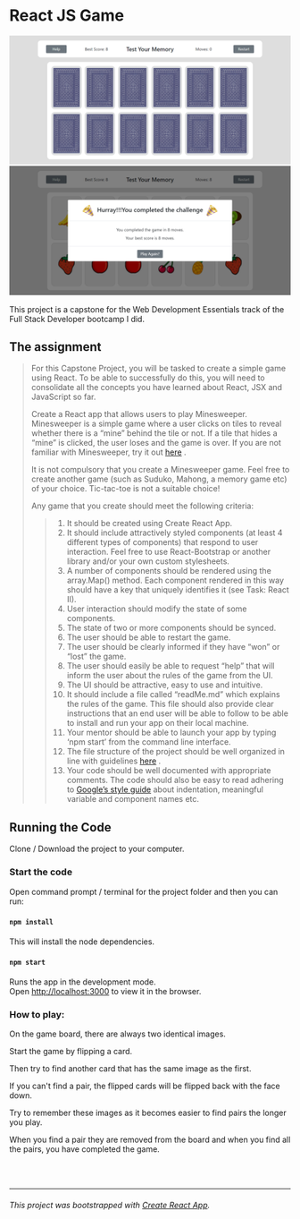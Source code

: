 # React JS Game

![](/public/Main.png)
![](/public/FinishModal.png)

This project is a capstone for the Web Development Essentials track of the Full Stack Developer bootcamp I did.

## The assignment

> For this Capstone Project, you will be tasked to create a simple game using React. To be able to successfully do this, you will need to consolidate all the concepts you have learned about React, JSX and JavaScript so far.
>
> Create a React app that allows users to play Minesweeper. Minesweeper is a simple game where a user clicks on tiles to reveal whether there is a “mine” behind the tile or not. If a tile that hides a “mine” is clicked, the user loses and the game is over. If you are not familiar with Minesweeper, try it out [here](https://codepen.io/gaearon/pen/gWWZgR?editors=0010) .
>
> It is not compulsory that you create a Minesweeper game. Feel free to create another game (such as Suduko, Mahong, a memory game etc) of your choice. Tic-tac-toe is not a suitable choice!
>
> Any game that you create should meet the following criteria:
> > 1. It should be created using Create React App.
> > 2. It should include attractively styled components (at least 4 different types of components) that respond to user interaction. Feel free to use React-Bootstrap or another library and/or your own custom stylesheets.
> > 3. A number of components should be rendered using the array.Map() method. Each component rendered in this way should have a key that uniquely identifies it (see Task: React II).
> > 4. User interaction should modify the state of some components.
> > 5. The state of two or more components should be synced.
> > 6. The user should be able to restart the game.
> > 7. The user should be clearly informed if they have “won” or “lost” the game.
> > 8. The user should easily be able to request “help” that will inform the user about the rules of the game from the UI.
> > 9. The UI should be attractive, easy to use and intuitive.
> > 10. It should include a file called “readMe.md” which explains the rules of the game. This file should also provide clear instructions that an end user will be able to follow to be able to install and run your app on their local machine.
> > 11. Your mentor should be able to launch your app by typing ‘npm start’ from the command line interface.
> > 12. The file structure of the project should be well organized in line with guidelines [here](https://reactjs.org/docs/faq-structure.html) .
> > 13. Your code should be well documented with appropriate comments. The code should also be easy to read adhering to [Google’s style guide](https://google.github.io/styleguide/jsguide.html) about indentation, meaningful variable and component names etc.

## Running the Code

Clone / Download the project to your computer.

### Start the code
Open command prompt / terminal for the project folder and then you can run:

#### `npm install`

This will install the node dependencies.

#### `npm start`

Runs the app in the development mode.<br>
Open [http://localhost:3000](http://localhost:3000) to view it in the browser.

### How to play:

On the game board, there are always two identical images.

Start the game by flipping a card.

Then try to find another card that has the same image as the first.

If you can't find a pair, the flipped cards will be flipped back with the face down.

Try to remember these images as it becomes easier to find pairs the longer you play.

When you find a pair they are removed from the board and when you find all the pairs, you have completed the game.

<br>
<br>

***
###### This project was bootstrapped with [Create React App](https://github.com/facebook/create-react-app).